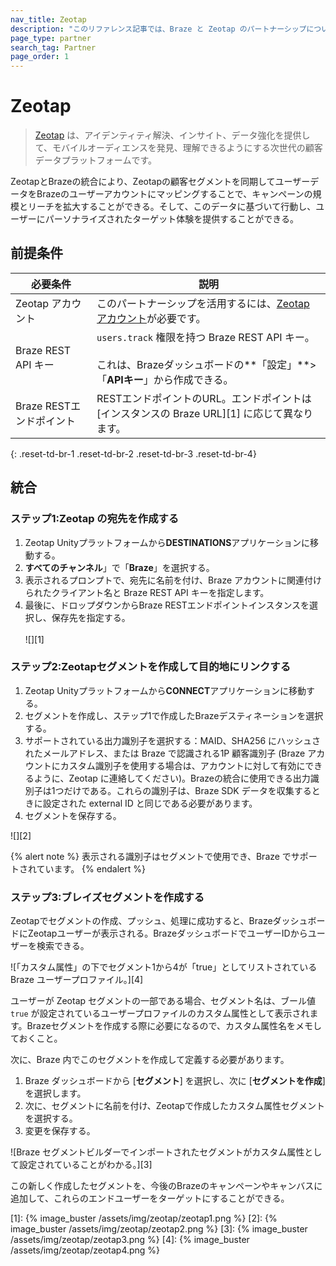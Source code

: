```yaml
---
nav_title: Zeotap
description: "このリファレンス記事では、Braze と Zeotap のパートナーシップについて説明します。Zeotap は、アイデンティティ解決、インサイト、データ強化を提供する次世代顧客データプラットフォームです。"
page_type: partner
search_tag: Partner
page_order: 1
---
```


# Zeotap

> [Zeotap](https://zeotap.com/) は、アイデンティティ解決、インサイト、データ強化を提供して、モバイルオーディエンスを発見、理解できるようにする次世代の顧客データプラットフォームです。

ZeotapとBrazeの統合により、Zeotapの顧客セグメントを同期してユーザーデータをBrazeのユーザーアカウントにマッピングすることで、キャンペーンの規模とリーチを拡大することができる。そして、このデータに基づいて行動し、ユーザーにパーソナライズされたターゲット体験を提供することができる。

## 前提条件

| 必要条件 | 説明 |
| --- | --- |
|Zeotap アカウント | このパートナーシップを活用するには、[Zeotap アカウント](https://zeotap.com/)が必要です。 |
| Braze REST API キー | `users.track` 権限を持つ Braze REST API キー。<br><br> これは、Brazeダッシュボードの**「設定」**>「**APIキー**」から作成できる。 |
| Braze RESTエンドポイント  | RESTエンドポイントのURL。エンドポイントは\[インスタンスの Braze URL][1] に応じて異なります。 |
{: .reset-td-br-1 .reset-td-br-2 .reset-td-br-3 .reset-td-br-4}

## 統合

### ステップ1:Zeotap の宛先を作成する

1. Zeotap Unityプラットフォームから**DESTINATIONS**アプリケーションに移動する。
2. **すべてのチャンネル**」で「**Braze**」を選択する。
3. 表示されるプロンプトで、宛先に名前を付け、Braze アカウントに関連付けられたクライアント名と Braze REST API キーを指定します。
4. 最後に、ドロップダウンからBraze RESTエンドポイントインスタンスを選択し、保存先を指定する。<br><br>![][1]

### ステップ2:Zeotapセグメントを作成して目的地にリンクする 
 
1. Zeotap Unityプラットフォームから**CONNECT**アプリケーションに移動する。
2. セグメントを作成し、ステップ1で作成したBrazeデスティネーションを選択する。
3. サポートされている出力識別子を選択する：MAID、SHA256 にハッシュされたメールアドレス、または Braze で認識される1P 顧客識別子 (Braze アカウントにカスタム識別子を使用する場合は、アカウントに対して有効にできるように、Zeotap に連絡してください)。Brazeの統合に使用できる出力識別子は1つだけである。これらの識別子は、Braze SDK データを収集するときに設定された external ID と同じである必要があります。
4. セグメントを保存する。

![][2]

{% alert note %}
表示される識別子はセグメントで使用でき、Braze でサポートされています。
{% endalert %}

### ステップ3:ブレイズセグメントを作成する

Zeotapでセグメントの作成、プッシュ、処理に成功すると、BrazeダッシュボードにZeotapユーザーが表示される。BrazeダッシュボードでユーザーIDからユーザーを検索できる。 

![「カスタム属性」の下でセグメント1から4が「true」としてリストされている Braze ユーザープロファイル。][4]

ユーザーが Zeotap セグメントの一部である場合、セグメント名は、ブール値 `true` が設定されているユーザープロファイルのカスタム属性として表示されます。Brazeセグメントを作成する際に必要になるので、カスタム属性名をメモしておくこと。 

次に、Braze 内でこのセグメントを作成して定義する必要があります。
1. Braze ダッシュボードから \[**セグメント**] を選択し、次に \[**セグメントを作成**] を選択します。
2. 次に、セグメントに名前を付け、Zeotapで作成したカスタム属性セグメントを選択する。
3. 変更を保存する。 

![Braze セグメントビルダーでインポートされたセグメントがカスタム属性として設定されていることがわかる。][3]

この新しく作成したセグメントを、今後のBrazeのキャンペーンやキャンバスに追加して、これらのエンドユーザーをターゲットにすることができる。 

[1]: {% image_buster /assets/img/zeotap/zeotap1.png %}
[2]: {% image_buster /assets/img/zeotap/zeotap2.png %}
[3]: {% image_buster /assets/img/zeotap/zeotap3.png %}
[4]: {% image_buster /assets/img/zeotap/zeotap4.png %}
